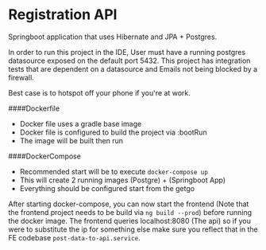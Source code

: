 # Registration API
Springboot application that uses Hibernate and JPA + Postgres.

In order to run this project in the IDE, User must have a running postgres datasource exposed on the default port 5432. This project has integration tests that are dependent on a datasource and Emails not being blocked by a firewall. 

Best case is to hotspot off your phone if you're at work. 

####Dockerfile
- Docker file uses a gradle base image
- Docker file is configured to build the project via :bootRun
- The image will be built then run

####DockerCompose
- Recommended start will be to execute `docker-compose up`
- This will create 2 running images (Postgre) + (Springboot App)
- Everything should be configured start from the getgo

After starting docker-compose, you can now start the frontend (Note that the frontend project needs to be build via `ng build --prod`) before running the docker image.
The frontend queries localhost:8080 (The api) so if you were to substitute the ip for something else make sure you reflect that in the FE codebase `post-data-to-api.service`.

